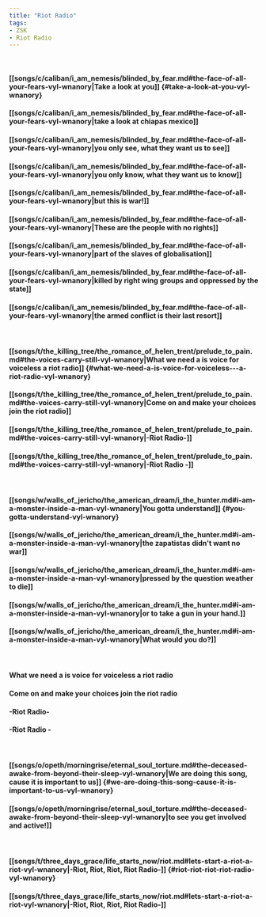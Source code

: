 ```yaml
---
title: "Riot Radio"
tags:
- ZSK
- Riot Radio
---
```

&nbsp;
#### [[songs/c/caliban/i_am_nemesis/blinded_by_fear.md#the-face-of-all-your-fears-vyl-wnanory|Take a look at you]] {#take-a-look-at-you-vyl-wnanory}
#### [[songs/c/caliban/i_am_nemesis/blinded_by_fear.md#the-face-of-all-your-fears-vyl-wnanory|take a look at chiapas mexico]]
#### [[songs/c/caliban/i_am_nemesis/blinded_by_fear.md#the-face-of-all-your-fears-vyl-wnanory|you only see, what they want us to see]]
#### [[songs/c/caliban/i_am_nemesis/blinded_by_fear.md#the-face-of-all-your-fears-vyl-wnanory|you only know, what they want us to know]]
#### [[songs/c/caliban/i_am_nemesis/blinded_by_fear.md#the-face-of-all-your-fears-vyl-wnanory|but this is war!]]
#### [[songs/c/caliban/i_am_nemesis/blinded_by_fear.md#the-face-of-all-your-fears-vyl-wnanory|These are the people with no rights]]
#### [[songs/c/caliban/i_am_nemesis/blinded_by_fear.md#the-face-of-all-your-fears-vyl-wnanory|part of the slaves of globalisation]]
#### [[songs/c/caliban/i_am_nemesis/blinded_by_fear.md#the-face-of-all-your-fears-vyl-wnanory|killed by right wing groups and oppressed by the state]]
#### [[songs/c/caliban/i_am_nemesis/blinded_by_fear.md#the-face-of-all-your-fears-vyl-wnanory|the armed conflict is their last resort]]
&nbsp;
#### [[songs/t/the_killing_tree/the_romance_of_helen_trent/prelude_to_pain.md#the-voices-carry-still-vyl-wnanory|What we need a is voice for voiceless   a riot radio]] {#what-we-need-a-is-voice-for-voiceless---a-riot-radio-vyl-wnanory}
#### [[songs/t/the_killing_tree/the_romance_of_helen_trent/prelude_to_pain.md#the-voices-carry-still-vyl-wnanory|Come on and make your choices   join the riot radio]]
#### [[songs/t/the_killing_tree/the_romance_of_helen_trent/prelude_to_pain.md#the-voices-carry-still-vyl-wnanory|-Riot Radio-]]
#### [[songs/t/the_killing_tree/the_romance_of_helen_trent/prelude_to_pain.md#the-voices-carry-still-vyl-wnanory|-Riot Radio -]]
&nbsp;
#### [[songs/w/walls_of_jericho/the_american_dream/i_the_hunter.md#i-am-a-monster-inside-a-man-vyl-wnanory|You gotta understand]] {#you-gotta-understand-vyl-wnanory}
#### [[songs/w/walls_of_jericho/the_american_dream/i_the_hunter.md#i-am-a-monster-inside-a-man-vyl-wnanory|the zapatistas didn't want no war]]
#### [[songs/w/walls_of_jericho/the_american_dream/i_the_hunter.md#i-am-a-monster-inside-a-man-vyl-wnanory|pressed by the question weather to die]]
#### [[songs/w/walls_of_jericho/the_american_dream/i_the_hunter.md#i-am-a-monster-inside-a-man-vyl-wnanory|or to take a gun in your hand.]]
#### [[songs/w/walls_of_jericho/the_american_dream/i_the_hunter.md#i-am-a-monster-inside-a-man-vyl-wnanory|What would you do?]]
&nbsp;
#### What we need a is voice for voiceless   a riot radio
#### Come on and make your choices   join the riot radio
#### -Riot Radio-
#### -Riot Radio -
&nbsp;
#### [[songs/o/opeth/morningrise/eternal_soul_torture.md#the-deceased-awake-from-beyond-their-sleep-vyl-wnanory|We are doing this song, cause it is important to us]] {#we-are-doing-this-song-cause-it-is-important-to-us-vyl-wnanory}
#### [[songs/o/opeth/morningrise/eternal_soul_torture.md#the-deceased-awake-from-beyond-their-sleep-vyl-wnanory|to see you get involved and active!]]
&nbsp;
#### [[songs/t/three_days_grace/life_starts_now/riot.md#lets-start-a-riot-a-riot-vyl-wnanory|-Riot, Riot, Riot, Riot Radio-]] {#riot-riot-riot-riot-radio-vyl-wnanory}
#### [[songs/t/three_days_grace/life_starts_now/riot.md#lets-start-a-riot-a-riot-vyl-wnanory|-Riot, Riot, Riot, Riot Radio-]]
